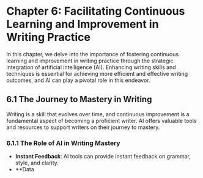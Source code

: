 Chapter 6: Facilitating Continuous Learning and Improvement in Writing Practice
===============================================================================

In this chapter, we delve into the importance of fostering continuous learning and improvement in writing practice through the strategic integration of artificial intelligence (AI). Enhancing writing skills and techniques is essential for achieving more efficient and effective writing outcomes, and AI can play a pivotal role in this endeavor.

6.1 The Journey to Mastery in Writing
-------------------------------------

Writing is a skill that evolves over time, and continuous improvement is a fundamental aspect of becoming a proficient writer. AI offers valuable tools and resources to support writers on their journey to mastery.

### 6.1.1 The Role of AI in Writing Mastery

* **Instant Feedback**: AI tools can provide instant feedback on grammar, style, and clarity.
* \*\*Data
